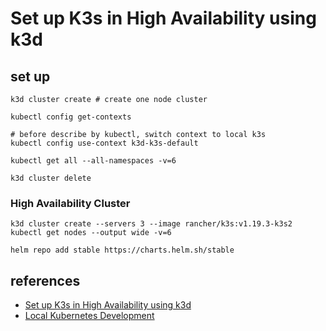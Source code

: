 # Set up K3s in High Availability using k3d

## set up

```shell
k3d cluster create # create one node cluster

kubectl config get-contexts

# before describe by kubectl, switch context to local k3s
kubectl config use-context k3d-k3s-default

kubectl get all --all-namespaces -v=6

k3d cluster delete
```

### High Availability Cluster

```shell
k3d cluster create --servers 3 --image rancher/k3s:v1.19.3-k3s2
kubectl get nodes --output wide -v=6
```

```shell
helm repo add stable https://charts.helm.sh/stable
```

## references

- [Set up K3s in High Availability using k3d](https://rancher.com/blog/2020/set-up-k3s-high-availability-using-k3d)
- [Local Kubernetes Development](https://medium.com/@lukejpreston/local-kubernetes-development-a14ea8be54d6)
